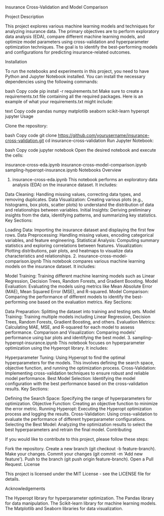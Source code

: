 Insurance Cross-Validation and Model Comparison

Project Description

This project explores various machine learning models and techniques for analyzing insurance data. The primary objectives are to perform exploratory data analysis (EDA), compare different machine learning models, and optimize model parameters using cross-validation and hyperparameter optimization techniques. The goal is to identify the best-performing models and configurations for predicting insurance-related outcomes.

Installation

To run the notebooks and experiments in this project, you need to have Python and Jupyter Notebook installed. You can install the necessary dependencies using the following commands:

bash
Copy code
pip install -r requirements.txt
Make sure to create a requirements.txt file containing all the required packages. Here is an example of what your requirements.txt might include:

text
Copy code
pandas
numpy
matplotlib
seaborn
scikit-learn
hyperopt
jupyter
Usage

Clone the repository:

bash
Copy code
git clone https://github.com/yourusername/insurance-cross-validation.git
cd insurance-cross-validation
Run Jupyter Notebook:

bash
Copy code
jupyter notebook
Open the desired notebook and execute the cells:

insurance-cross-eda.ipynb
insurance-cross-model-comparison.ipynb
sampling-hyperopt-insurance.ipynb
Notebooks Overview

1. insurance-cross-eda.ipynb
This notebook performs an exploratory data analysis (EDA) on the insurance dataset. It includes:

Data Cleaning: Handling missing values, correcting data types, and removing duplicates.
Data Visualization: Creating various plots (e.g., histograms, box plots, scatter plots) to understand the distribution of data and relationships between variables.
Initial Insights: Deriving preliminary insights from the data, identifying patterns, and summarizing key statistics.
Key Sections:

Loading Data: Importing the insurance dataset and displaying the first few rows.
Data Preprocessing: Handling missing values, encoding categorical variables, and feature engineering.
Statistical Analysis: Computing summary statistics and exploring correlations between features.
Visualization: Plotting distributions, pair plots, and heatmaps to visualize data characteristics and relationships.
2. insurance-cross-model-comparison.ipynb
This notebook compares various machine learning models on the insurance dataset. It includes:

Model Training: Training different machine learning models such as Linear Regression, Decision Trees, Random Forests, and Gradient Boosting.
Model Evaluation: Evaluating the models using metrics like Mean Absolute Error (MAE), Mean Squared Error (MSE), and R-squared.
Model Comparison: Comparing the performance of different models to identify the best-performing one based on the evaluation metrics.
Key Sections:

Data Preparation: Splitting the dataset into training and testing sets.
Model Training: Training multiple models including Linear Regression, Decision Trees, Random Forests, Gradient Boosting, and others.
Evaluation Metrics: Calculating MAE, MSE, and R-squared for each model to assess performance.
Comparison and Visualization: Comparing models' performance using bar plots and identifying the best model.
3. sampling-hyperopt-insurance.ipynb
This notebook focuses on hyperparameter optimization using the Hyperopt library. It includes:

Hyperparameter Tuning: Using Hyperopt to find the optimal hyperparameters for the models. This involves defining the search space, objective function, and running the optimization process.
Cross-Validation: Implementing cross-validation techniques to ensure robust and reliable model performance.
Best Model Selection: Identifying the model configuration with the best performance based on the cross-validation results.
Key Sections:

Defining the Search Space: Specifying the range of hyperparameters for optimization.
Objective Function: Creating an objective function to minimize the error metric.
Running Hyperopt: Executing the Hyperopt optimization process and logging the results.
Cross-Validation: Using cross-validation to evaluate the performance of different hyperparameter configurations.
Selecting the Best Model: Analyzing the optimization results to select the best hyperparameters and retrain the final model.
Contributing

If you would like to contribute to this project, please follow these steps:

Fork the repository.
Create a new branch (git checkout -b feature-branch).
Make your changes.
Commit your changes (git commit -m 'Add new feature').
Push to the branch (git push origin feature-branch).
Open a Pull Request.
License

This project is licensed under the MIT License - see the LICENSE file for details.

Acknowledgements

The Hyperopt library for hyperparameter optimization.
The Pandas library for data manipulation.
The Scikit-learn library for machine learning models.
The Matplotlib and Seaborn libraries for data visualization.
